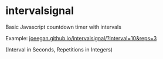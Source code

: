 intervalsignal
==============

Basic Javascript countdown timer with intervals

Example: [joeegan.github.io/intervalsignal/?interval=10&reps=3](http://joeegan.github.io/intervalsignal/?interval=10&reps=3)

(Interval in Seconds, Repetitions in Integers)
